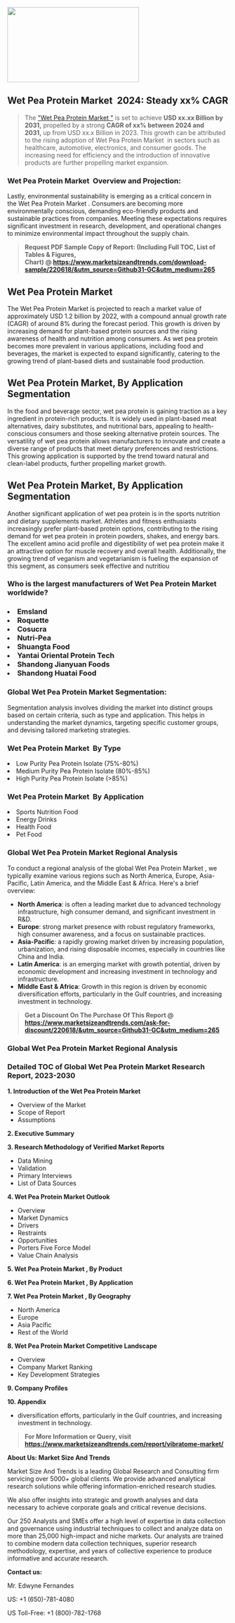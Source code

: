 <p><img class="alignnone size-medium wp-image-20088" src="https://ffe5etoiles.com/wp-content/uploads/2024/12/MST1-300x171.png" alt="" width="300" height="171" /></p><h2 id="ember46" class="ember-view reader-text-block__heading-2">Wet Pea Protein Market &nbsp;2024: Steady&nbsp;xx% CAGR</h2><blockquote id="ember47" class="ember-view reader-text-block__blockquote">The&nbsp;<a class="app-aware-link " href="https://www.marketsizeandtrends.com/download-sample/220618/&utm_source=Github31-GC&utm_medium=265" target="_blank" data-test-app-aware-link="">"Wet Pea Protein Market "</a>&nbsp;is set to achieve&nbsp;<strong>USD&nbsp;xx.xx&nbsp;Billion by 2031,</strong>&nbsp;propelled by a strong&nbsp;<strong>CAGR of&nbsp;xx% between 2024 and 2031,</strong>&nbsp;up from USD xx.x Billion in 2023. This growth can be attributed to the rising adoption of&nbsp;Wet Pea Protein Market &nbsp;in sectors such as healthcare, automotive, electronics, and consumer goods. The increasing need for efficiency and the introduction of innovative products are further propelling market expansion.</blockquote><h3 id="ember48" class="ember-view reader-text-block__heading-3">Wet Pea Protein Market &nbsp;Overview and Projection:</h3><p id="ember49" class="ember-view reader-text-block__paragraph">Lastly, environmental sustainability is emerging as a critical concern in the&nbsp;Wet Pea Protein Market . Consumers are becoming more environmentally conscious, demanding eco-friendly products and sustainable practices from companies. Meeting these expectations requires significant investment in research, development, and operational changes to minimize environmental impact throughout the supply chain.</p><blockquote id="ember50" class="ember-view reader-text-block__blockquote"><strong>Request PDF Sample Copy of Report: (Including Full TOC, List of Tables &amp; Figures, Chart)&nbsp;@&nbsp;<strong><a href="https://www.marketsizeandtrends.com/download-sample/220618/&utm_source=Github31-GC&utm_medium=265" target="_blank">https://www.marketsizeandtrends.com/download-sample/220618/&utm_source=Github31-GC&utm_medium=265</a></strong></strong></blockquote><h3 class=""><h2>Wet Pea Protein Market</h2><p>The Wet Pea Protein Market is projected to reach a market value of approximately USD 1.2 billion by 2022, with a compound annual growth rate (CAGR) of around 8% during the forecast period. This growth is driven by increasing demand for plant-based protein sources and the rising awareness of health and nutrition among consumers. As wet pea protein becomes more prevalent in various applications, including food and beverages, the market is expected to expand significantly, catering to the growing trend of plant-based diets and sustainable food production.</p><h2>Wet Pea Protein Market, By Application Segmentation</h2><p>In the food and beverage sector, wet pea protein is gaining traction as a key ingredient in protein-rich products. It is widely used in plant-based meat alternatives, dairy substitutes, and nutritional bars, appealing to health-conscious consumers and those seeking alternative protein sources. The versatility of wet pea protein allows manufacturers to innovate and create a diverse range of products that meet dietary preferences and restrictions. This growing application is supported by the trend toward natural and clean-label products, further propelling market growth.</p><h2>Wet Pea Protein Market, By Application Segmentation</h2><p>Another significant application of wet pea protein is in the sports nutrition and dietary supplements market. Athletes and fitness enthusiasts increasingly prefer plant-based protein options, contributing to the rising demand for wet pea protein in protein powders, shakes, and energy bars. The excellent amino acid profile and digestibility of wet pea protein make it an attractive option for muscle recovery and overall health. Additionally, the growing trend of veganism and vegetarianism is fueling the expansion of this segment, as consumers seek effective and nutritiou</h3><h3 id="" class="">Who is the largest manufacturers of&nbsp;Wet Pea Protein Market worldwide?</h3><h3 class=""></Li><Li>Emsland</Li><Li> Roquette</Li><Li> Cosucra</Li><Li> Nutri-Pea</Li><Li> Shuangta Food</Li><Li> Yantai Oriental Protein Tech</Li><Li> Shandong Jianyuan Foods</Li><Li> Shandong Huatai Food</h3><h3 id="ember53" class="ember-view reader-text-block__heading-3">Global&nbsp;Wet Pea Protein Market Segmentation:</h3><p id="ember54" class="ember-view reader-text-block__paragraph">Segmentation analysis involves dividing the market into distinct groups based on certain criteria, such as type and application. This helps in understanding the market dynamics, targeting specific customer groups, and devising tailored marketing strategies.</p><h3 id="" class="">Wet Pea Protein Market &nbsp;By Type</h3><p></Li><Li>Low Purity Pea Protein Isolate (75%-80%)</Li><Li> Medium Purity Pea Protein Isolate (80%-85%)</Li><Li> High Purity Pea Protein Isolate (>85%)</p><h3 id="" class="">Wet Pea Protein Market &nbsp;By Application</h3><p class=""></Li><Li>Sports Nutrition Food</Li><Li> Energy Drinks</Li><Li> Health Food</Li><Li> Pet Food</p><h3 id="ember62" class="ember-view reader-text-block__heading-3">Global Wet Pea Protein Market Regional Analysis</h3><p id="ember63" class="ember-view reader-text-block__paragraph">To conduct a regional analysis of the global Wet Pea Protein Market , we typically examine various regions such as North America, Europe, Asia-Pacific, Latin America, and the Middle East &amp; Africa. Here's a brief overview:</p><ul><li><strong>North America</strong>: is often a leading market due to advanced technology infrastructure, high consumer demand, and significant investment in R&amp;D.</li><li><strong>Europe</strong>: strong market presence with robust regulatory frameworks, high consumer awareness, and a focus on sustainable practices.</li><li><strong>Asia-Pacific</strong>: a rapidly growing market driven by increasing population, urbanization, and rising disposable incomes, especially in countries like China and India.</li><li><strong>Latin America</strong>: is an emerging market with growth potential, driven by economic development and increasing investment in technology and infrastructure.</li><li><strong>Middle East &amp; Africa</strong>: Growth in this region is driven by economic diversification efforts, particularly in the Gulf countries, and increasing investment in technology.</li></ul><blockquote id="ember61" class="ember-view reader-text-block__blockquote"><strong>Get a Discount On The Purchase Of This Report @ <strong><a href="https://html-cleaner.com/" target="">https://www.marketsizeandtrends.com/ask-for-discount/220618/&utm_source=Github31-GC&utm_medium=265</a></strong></strong></blockquote><h3 id="ember62" class="ember-view reader-text-block__heading-3">Global Wet Pea Protein Market Regional Analysis</h3><h3 id="" class="">Detailed TOC of Global Wet Pea Protein Market Research Report, 2023-2030</h3><p id="" class=""><strong>1. Introduction of the Wet Pea Protein Market </strong></p><ul><li>Overview of the Market</li><li>Scope of Report</li><li>Assumptions</li></ul><p id="" class=""><strong>2. Executive Summary</strong></p><p id="" class=""><strong>3. Research Methodology of Verified Market Reports</strong></p><ul><li>Data Mining</li><li>Validation</li><li>Primary Interviews</li><li>List of Data Sources</li></ul><p id="" class=""><strong>4. Wet Pea Protein Market Outlook</strong></p><ul><li>Overview</li><li>Market Dynamics</li><li>Drivers</li><li>Restraints</li><li>Opportunities</li><li>Porters Five Force Model</li><li>Value Chain Analysis</li></ul><p id="" class=""><strong>5. Wet Pea Protein Market , By Product</strong></p><p id="" class=""><strong>6. Wet Pea Protein Market , By Application</strong></p><p id="" class=""><strong>7. Wet Pea Protein Market , By Geography</strong></p><ul><li>North America</li><li>Europe</li><li>Asia Pacific</li><li>Rest of the World</li></ul><p id="" class=""><strong>8. Wet Pea Protein Market Competitive Landscape</strong></p><ul><li>Overview</li><li>Company Market Ranking</li><li>Key Development Strategies</li></ul><p id="" class=""><strong>9. Company Profiles</strong></p><p id="" class=""><strong>10. Appendix</strong></p><ul><li>diversification efforts, particularly in the Gulf countries, and increasing investment in technology.</li></ul><blockquote id="ember65" class="ember-view reader-text-block__blockquote"><strong>For More Information or Query, visit <strong><strong><a href="https://html-cleaner.com/" target="">https://www.marketsizeandtrends.com/report/vibratome-market/</a></strong></strong></strong></blockquote><p id="" class=""><strong>About Us: Market Size And Trends</strong></p><p id="" class="">Market Size And Trends is a leading Global Research and Consulting firm servicing over 5000+ global clients. We provide advanced analytical research solutions while offering information-enriched research studies.</p><p id="" class="">We also offer insights into strategic and growth analyses and data necessary to achieve corporate goals and critical revenue decisions.</p><p id="" class="">Our 250 Analysts and SMEs offer a high level of expertise in data collection and governance using industrial techniques to collect and analyze data on more than 25,000 high-impact and niche markets. Our analysts are trained to combine modern data collection techniques, superior research methodology, expertise, and years of collective experience to produce informative and accurate research.</p><p id="" class=""><strong>Contact us:</strong></p><p id="" class="">Mr. Edwyne Fernandes</p><p id="" class="">US: +1 (650)-781-4080</p><p id="" class="">US Toll-Free: +1 (800)-782-1768</p>
